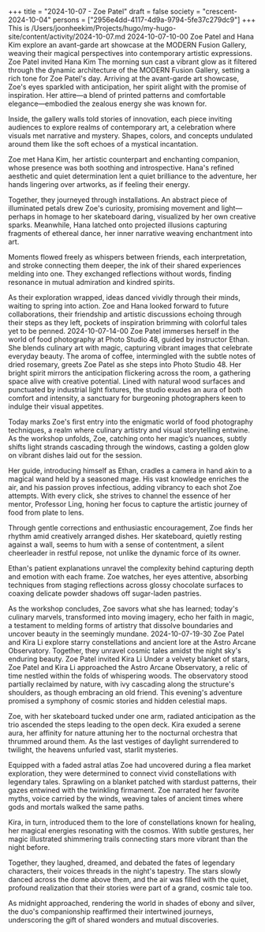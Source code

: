 +++
title = "2024-10-07 - Zoe Patel"
draft = false
society = "crescent-2024-10-04"
persons = ["2956e4dd-4117-4d9a-9794-5fe37c279dc9"]
+++
This is /Users/joonheekim/Projects/hugo/my-hugo-site/content/activity/2024-10-07.md
2024-10-07-10-00
Zoe Patel and Hana Kim explore an avant-garde art showcase at the MODERN Fusion Gallery, weaving their magical perspectives into contemporary artistic expressions.
Zoe Patel invited Hana Kim
The morning sun cast a vibrant glow as it filtered through the dynamic architecture of the MODERN Fusion Gallery, setting a rich tone for Zoe Patel's day. Arriving at the avant-garde art showcase, Zoe's eyes sparkled with anticipation, her spirit alight with the promise of inspiration. Her attire—a blend of printed patterns and comfortable elegance—embodied the zealous energy she was known for.

Inside, the gallery walls told stories of innovation, each piece inviting audiences to explore realms of contemporary art, a celebration where visuals met narrative and mystery. Shapes, colors, and concepts undulated around them like the soft echoes of a mystical incantation.

Zoe met Hana Kim, her artistic counterpart and enchanting companion, whose presence was both soothing and introspective. Hana's refined aesthetic and quiet determination lent a quiet brilliance to the adventure, her hands lingering over artworks, as if feeling their energy.

Together, they journeyed through installations. An abstract piece of illuminated petals drew Zoe's curiosity, promising movement and light—perhaps in homage to her skateboard daring, visualized by her own creative sparks. Meanwhile, Hana latched onto projected illusions capturing fragments of ethereal dance, her inner narrative weaving enchantment into art.

Moments flowed freely as whispers between friends, each interpretation, and stroke connecting them deeper, the ink of their shared experiences melding into one. They exchanged reflections without words, finding resonance in mutual admiration and kindred spirits.

As their exploration wrapped, ideas danced vividly through their minds, waiting to spring into action. Zoe and Hana looked forward to future collaborations, their friendship and artistic discussions echoing through their steps as they left, pockets of inspiration brimming with colorful tales yet to be penned.
2024-10-07-14-00
Zoe Patel immerses herself in the world of food photography at Photo Studio 48, guided by instructor Ethan. She blends culinary art with magic, capturing vibrant images that celebrate everyday beauty.
The aroma of coffee, intermingled with the subtle notes of dried rosemary, greets Zoe Patel as she steps into Photo Studio 48. Her bright spirit mirrors the anticipation flickering across the room, a gathering space alive with creative potential. Lined with natural wood surfaces and punctuated by industrial light fixtures, the studio exudes an aura of both comfort and intensity, a sanctuary for burgeoning photographers keen to indulge their visual appetites.

Today marks Zoe's first entry into the enigmatic world of food photography techniques, a realm where culinary artistry and visual storytelling entwine. As the workshop unfolds, Zoe, catching onto her magic’s nuances, subtly shifts light strands cascading through the windows, casting a golden glow on vibrant dishes laid out for the session.

Her guide, introducing himself as Ethan, cradles a camera in hand akin to a magical wand held by a seasoned mage. His vast knowledge enriches the air, and his passion proves infectious, adding vibrancy to each shot Zoe attempts. With every click, she strives to channel the essence of her mentor, Professor Ling, honing her focus to capture the artistic journey of food from plate to lens.

Through gentle corrections and enthusiastic encouragement, Zoe finds her rhythm amid creatively arranged dishes. Her skateboard, quietly resting against a wall, seems to hum with a sense of contentment, a silent cheerleader in restful repose, not unlike the dynamic force of its owner.

Ethan's patient explanations unravel the complexity behind capturing depth and emotion with each frame. Zoe watches, her eyes attentive, absorbing techniques from staging reflections across glossy chocolate surfaces to coaxing delicate powder shadows off sugar-laden pastries.

As the workshop concludes, Zoe savors what she has learned; today's culinary marvels, transformed into moving imagery, echo her faith in magic, a testament to melding forms of artistry that dissolve boundaries and uncover beauty in the seemingly mundane.
2024-10-07-19-30
Zoe Patel and Kira Li explore starry constellations and ancient lore at the Astro Arcane Observatory. Together, they unravel cosmic tales amidst the night sky's enduring beauty.
Zoe Patel invited Kira Li
Under a velvety blanket of stars, Zoe Patel and Kira Li approached the Astro Arcane Observatory, a relic of time nestled within the folds of whispering woods. The observatory stood partially reclaimed by nature, with ivy cascading along the structure's shoulders, as though embracing an old friend. This evening's adventure promised a symphony of cosmic stories and hidden celestial maps.

Zoe, with her skateboard tucked under one arm, radiated anticipation as the trio ascended the steps leading to the open deck. Kira exuded a serene aura, her affinity for nature attuning her to the nocturnal orchestra that thrummed around them. As the last vestiges of daylight surrendered to twilight, the heavens unfurled vast, starlit mysteries.

Equipped with a faded astral atlas Zoe had uncovered during a flea market exploration, they were determined to connect vivid constellations with legendary tales. Sprawling on a blanket patched with stardust patterns, their gazes entwined with the twinkling firmament. Zoe narrated her favorite myths, voice carried by the winds, weaving tales of ancient times where gods and mortals walked the same paths.

Kira, in turn, introduced them to the lore of constellations known for healing, her magical energies resonating with the cosmos. With subtle gestures, her magic illustrated shimmering trails connecting stars more vibrant than the night before.

Together, they laughed, dreamed, and debated the fates of legendary characters, their voices threads in the night's tapestry. The stars slowly danced across the dome above them, and the air was filled with the quiet, profound realization that their stories were part of a grand, cosmic tale too.

As midnight approached, rendering the world in shades of ebony and silver, the duo's companionship reaffirmed their intertwined journeys, underscoring the gift of shared wonders and mutual discoveries.
